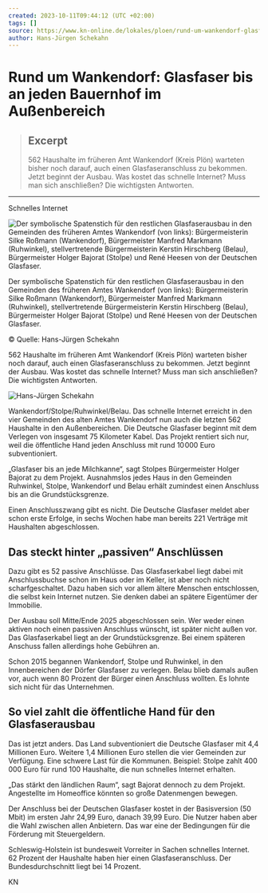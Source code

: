 ```yaml
---
created: 2023-10-11T09:44:12 (UTC +02:00)
tags: []
source: https://www.kn-online.de/lokales/ploen/rund-um-wankendorf-glasfaser-bis-an-jeden-bauernhof-im-aussenbereich-JSLZD2FYD5DNJOR5WRAXNIGHLI.html
author: Hans-Jürgen Schekahn
---
```


# Rund um Wankendorf: Glasfaser bis an jeden Bauernhof im Außenbereich 

> ## Excerpt
> 562 Haushalte im früheren Amt Wankendorf (Kreis Plön) warteten bisher noch darauf, auch einen Glasfaseranschluss zu bekommen. Jetzt beginnt der Ausbau. Was kostet das schnelle Internet? Muss man sich anschließen? Die wichtigsten Antworten.

---
Schnelles Internet

![Der symbolische Spatenstich für den  restlichen Glasfaserausbau in den Gemeinden des früheren Amtes Wankendorf (von links): Bürgermeisterin Silke Roßmann (Wankendorf), Bürgermeister Manfred Markmann (Ruhwinkel), stellvertretende Bürgermeisterin Kerstin Hirschberg (Belau), Bürgermeister Holger Bajorat (Stolpe) und René Heesen von der Deutschen Glasfaser.](https://www.kn-online.de/resizer/O-IJO3PMwPr-zjOIpcayF0uMTj4=/428x241/filters:quality(70):format(webp)/cloudfront-eu-central-1.images.arcpublishing.com/madsack/WHR57ZKJ4NCDNJAOYRDHHLN4AE.jpg)



Der symbolische Spatenstich für den restlichen Glasfaserausbau in den Gemeinden des früheren Amtes Wankendorf (von links): Bürgermeisterin Silke Roßmann (Wankendorf), Bürgermeister Manfred Markmann (Ruhwinkel), stellvertretende Bürgermeisterin Kerstin Hirschberg (Belau), Bürgermeister Holger Bajorat (Stolpe) und René Heesen von der Deutschen Glasfaser.

© Quelle: Hans-Jürgen Schekahn

562 Haushalte im früheren Amt Wankendorf (Kreis Plön) warteten bisher noch darauf, auch einen Glasfaseranschluss zu bekommen. Jetzt beginnt der Ausbau. Was kostet das schnelle Internet? Muss man sich anschließen? Die wichtigsten Antworten.

![Hans-Jürgen Schekahn ](https://www.kn-online.de/resizer/8tjHPz9_LApBavPofV1Fxi92SEY=/56x56/filters:quality(70):format(webp)/s3.amazonaws.com/arc-authors/madsack/6553473e-825e-420f-b4b1-c5c00ac0245f.png)



Wankendorf/Stolpe/Ruhwinkel/Belau. Das schnelle Internet erreicht in den vier Gemeinden des alten Amtes Wankendorf nun auch die letzten 562 Haushalte in den Außenbereichen. Die Deutsche Glasfaser beginnt mit dem Verlegen von insgesamt 75 Kilometer Kabel. Das Projekt rentiert sich nur, weil die öffentliche Hand jeden Anschluss mit rund 10 000 Euro subventioniert.

„Glasfaser bis an jede Milchkanne“, sagt Stolpes Bürgermeister Holger Bajorat zu dem Projekt. Ausnahmslos jedes Haus in den Gemeinden Ruhwinkel, Stolpe, Wankendorf und Belau erhält zumindest einen Anschluss bis an die Grundstücksgrenze.

Einen Anschlusszwang gibt es nicht. Die Deutsche Glasfaser meldet aber schon erste Erfolge, in sechs Wochen habe man bereits 221 Verträge mit Haushalten abgeschlossen.

## Das steckt hinter „passiven“ Anschlüssen

Dazu gibt es 52 passive Anschlüsse. Das Glasfaserkabel liegt dabei mit Anschlussbuchse schon im Haus oder im Keller, ist aber noch nicht scharfgeschaltet. Dazu haben sich vor allem ältere Menschen entschlossen, die selbst kein Internet nutzen. Sie denken dabei an spätere Eigentümer der Immobilie.

Der Ausbau soll Mitte/Ende 2025 abgeschlossen sein. Wer weder einen aktiven noch einen passiven Anschluss wünscht, ist später nicht außen vor. Das Glasfaserkabel liegt an der Grundstücksgrenze. Bei einem späteren Anschuss fallen allerdings hohe Gebühren an.

Schon 2015 begannen Wankendorf, Stolpe und Ruhwinkel, in den Innenbereichen der Dörfer Glasfaser zu verlegen. Belau blieb damals außen vor, auch wenn 80 Prozent der Bürger einen Anschluss wollten. Es lohnte sich nicht für das Unternehmen.

## So viel zahlt die öffentliche Hand für den Glasfaserausbau

Das ist jetzt anders. Das Land subventioniert die Deutsche Glasfaser mit 4,4 Millionen Euro. Weitere 1,4 Millionen Euro stellen die vier Gemeinden zur Verfügung. Eine schwere Last für die Kommunen. Beispiel: Stolpe zahlt 400 000 Euro für rund 100 Haushalte, die nun schnelles Internet erhalten.

„Das stärkt den ländlichen Raum“, sagt Bajorat dennoch zu dem Projekt. Angestellte im Homeoffice könnten so große Datenmengen bewegen.



Der Anschluss bei der Deutschen Glasfaser kostet in der Basisversion (50 Mbit) im ersten Jahr 24,99 Euro, danach 39,99 Euro. Die Nutzer haben aber die Wahl zwischen allen Anbietern. Das war eine der Bedingungen für die Förderung mit Steuergeldern.

Schleswig-Holstein ist bundesweit Vorreiter in Sachen schnelles Internet. 62 Prozent der Haushalte haben hier einen Glasfaseranschluss. Der Bundesdurchschnitt liegt bei 14 Prozent.

KN
